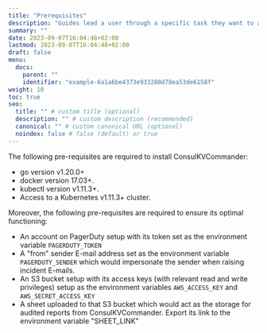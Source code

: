 ```yaml
---
title: "Prerequisites"
description: "Guides lead a user through a specific task they want to accomplish, often with a sequence of steps."
summary: ""
date: 2023-09-07T16:04:48+02:00
lastmod: 2023-09-07T16:04:48+02:00
draft: false
menu:
  docs:
    parent: ""
    identifier: "example-6a1a6be4373e933280d78ea53de6158f"
weight: 10
toc: true
seo:
  title: "" # custom title (optional)
  description: "" # custom description (recommended)
  canonical: "" # custom canonical URL (optional)
  noindex: false # false (default) or true
---
```

The following pre-requisites are required to install ConsulKVCommander:

- go version v1.20.0+
- docker version 17.03+.
- kubectl version v1.11.3+.
- Access to a Kubernetes v1.11.3+ cluster.

Moreover, the following pre-requisites are required to ensure its optimal functioning:

- An account on PagerDuty setup with its token set as the environment variable `PAGERDUTY_TOKEN`
- A "from" sender E-mail address set as the environment variable `PAGERDUTY_SENDER` which would impersonate the sender when raising incident E-mails.
- An S3 bucket setup with its access keys (with relevant read and write privileges) setup as the environment variables `AWS_ACCESS_KEY` and `AWS_SECRET_ACCESS_KEY`
- A sheet uploaded to that S3 bucket which would act as the storage for audited reports from ConsulKVCommander. Export its link to the environment variable "SHEET_LINK"

